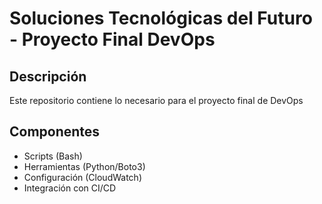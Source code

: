 # Soluciones Tecnológicas del Futuro - Proyecto Final DevOps
## Descripción
Este repositorio contiene lo necesario para el proyecto final de DevOps

## Componentes
- Scripts (Bash)
- Herramientas (Python/Boto3)
- Configuración (CloudWatch)
- Integración con CI/CD
